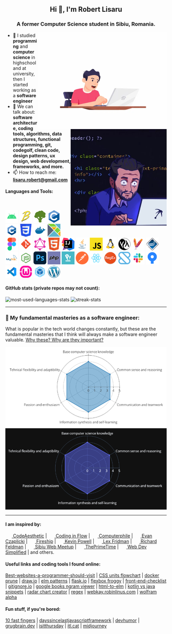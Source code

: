 <h2 align="center">Hi 👋, I'm Robert Lisaru</h2>
<h3 align="center">A former Computer Science student in Sibiu, Romania.</h3>
<img align="right" alt="Coding" width="400" src="./coding-light.webp#gh-light-mode-only">
<img align="right" alt="Coding" width="300" src="./coding-dark.webp#gh-dark-mode-only">

- 🔭 I studied **programming** and **computer science** in highschool and at university, then I started working as a **software engineer**
- 🌱 We can talk about: **software architecture, coding tools, algorithms, data structures, functional programming, git, codegolf, clean code, design patterns, ux design, web development, frameworks, and more.**
- 📫 How to reach me: **lisaru.robert@gmail.com**

<h4 align="left">Languages and Tools:</h4>

<br>
<p align="left"> 
<a href="https://developer.android.com" target="_blank" rel="noreferrer"> <img src="./icons/android.svg" alt="android" width="40" height="40"/></a>
<a href="https://babeljs.io/" target="_blank" rel="noreferrer"> <img src="./icons/babel.png" alt="babel" width="40" height="40"/></a> 
<a href="https://www.oligriffiths.com/broccolijs/" target="_blank" rel="noreferrer"> <img src="./icons/broccoli.png" alt="broccoli" width="40" height="40"/></a> 
<a href="https://www.cprogramming.com/" target="_blank" rel="noreferrer"> <img src="./icons/c.svg" alt="c" width="40" height="40"/></a> 
<a href="https://www.w3schools.com/cpp/" target="_blank" rel="noreferrer"> <img src="./icons/cpp.svg" alt="cplusplus" width="40" height="40"/></a> 
<a href="https://www.w3schools.com/css/" target="_blank" rel="noreferrer"> <img src="./icons/css.svg" alt="css3" width="40" height="40"/></a> 
<a href="https://www.docker.com/" target="_blank" rel="noreferrer"> <img src="./icons/docker.svg" alt="docker" width="40" height="40"/></a> 
<a href="https://elm-lang.org/" target="_blank" rel="noreferrer"> <img src="./icons/elm.png" alt="elm" width="40" height="40"/></a> 
<a href="https://www.figma.com/" target="_blank" rel="noreferrer"> <img src="./icons/figma.svg" alt="figma" width="40" height="40"/></a> 
<a href="https://git-scm.com/" target="_blank" rel="noreferrer"> <img src="./icons/git.svg" alt="git" width="40" height="40"/></a> 
<a href="https://graphql.org/" target="_blank" rel="noreferrer"> <img src="./icons/graphql.png" alt="graphql" width="40" height="40"/></a> 
<a href="https://www.w3.org/html/" target="_blank" rel="noreferrer"> <img src="./icons/html.svg" alt="html5" width="40" height="40"/></a>
<a href="https://www.jetbrains.com/idea/" target="_blank" rel="noreferrer"> <img src="./icons/idea.png" alt="ijidea" width="40" height="40"/></a> 
<a href="https://www.java.com" target="_blank" rel="noreferrer"> <img src="./icons/java.svg" alt="java" width="40" height="40"/></a> 
<a href="https://developer.mozilla.org/en-US/docs/Web/JavaScript" target="_blank" rel="noreferrer"> <img src="./icons/js.svg" alt="javascript" width="40" height="40"/></a> 
<a href="https://www.linux.org/" target="_blank" rel="noreferrer"> <img src="./icons/linux.svg" alt="linux" width="40" height="40"/></a> 
<a href="https://en.wikipedia.org/wiki/Lisp_%28programming_language%29" target="_blank" rel="noreferrer"> <img src="./icons/lisp.png" alt="lisp" width="40" height="40"/></a> 
<a href="https://maven.apache.org/" target="_blank" rel="noreferrer"> <img src="./icons/maven.png" alt="maven" width="40" height="40"/></a> 
<a href="https://www.open-mpi.org/" target="_blank" rel="noreferrer"> <img src="./icons/openmpi.png" alt="mpi" width="40" height="40"/></a> 
<a href="https://www.mysql.com/" target="_blank" rel="noreferrer"> <img src="./icons/mysql.svg" alt="mysql" width="40" height="40"/></a> 
<a href="https://nodejs.org" target="_blank" rel="noreferrer"> <img src="./icons/nodejs.svg" alt="nodejs" width="40" height="40"/></a> 
<a href="https://www.photoshop.com/en" target="_blank" rel="noreferrer"> <img src="./icons/photoshop.png" alt="photoshop" width="40" height="40"/></a> 
<a href="https://www.php.net" target="_blank" rel="noreferrer"> <img src="./icons/php.svg" alt="php" width="40" height="40"/></a> 
<a href="https://pop.system76.com/" target="_blank" rel="noreferrer"> <img src="./icons/popos.svg" alt="popos" width="40" height="40"/></a> 
<a href="https://postman.com" target="_blank" rel="noreferrer"> <img src="./icons/postman.svg" alt="postman" width="40" height="40"/></a> 
<a href="https://reactjs.org/" target="_blank" rel="noreferrer"> <img src="./icons/react.svg" alt="react" width="40" height="40"/></a> 
<a href="https://en.wikipedia.org/wiki/Regular_expression" target="_blank" rel="noreferrer"> <img src="./icons/regex.png" alt="regex" width="40" height="40"/></a> 
<a href="https://www.shortcut.com/" target="_blank" rel="noreferrer"> <img src="./icons/shortcut.png" alt="shortcut" width="40" height="40"/></a> 
<a href="https://slack.com/" target="_blank" rel="noreferrer"> <img src="./icons/slack.svg" alt="slack" width="40" height="40"/></a> 
<a href="https://www.sourcetreeapp.com/" target="_blank" rel="noreferrer"> <img src="./icons/sourcetree.webp" alt="sourcetree" width="40" height="40"/></a> 
<a href="https://code.visualstudio.com/" target="_blank" rel="noreferrer"> <img src="./icons/vscode.svg" alt="vscode" width="40" height="40"/></a>
<a href="https://www.wampserver.com/en/" target="_blank" rel="noreferrer"> <img src="./icons/wamp.png" alt="wamp" width="40" height="40"/></a>
<a href="https://webpack.js.org" target="_blank" rel="noreferrer"> <img src="./icons/webpack.png" alt="webpack" width="40" height="40"/></a>
<a href="https://wordpress.com/" target="_blank" rel="noreferrer"> <img src="./icons/wordpress.png" alt="wordpress" width="40" height="40"/></a>
</p>


<h4 align="left">GitHub stats (private repos may not count):</h4>

<p align="left">
<img height=200 src="https://github-readme-stats.vercel.app/api/top-langs?username=robertlisaru&show_icons=true&locale=en&layout=compact&theme=transparent&include_all_commits=true&langs_count=8" alt="most-used-languages-stats" />
<img height=200 src="https://github-readme-streak-stats.herokuapp.com/?user=robertlisaru&theme=transparent" alt="streak-stats" />
</p>

<hr>

<h3 align="left">🐒 My fundamental masteries as a software engineer:</h3>

What is popular in the tech world changes constantly, but these are the fundamental masteries that I think will always make a software engineer valuable. [Why these? Why are they important?](https://gist.github.com/robertlisaru/66b648e8682c71954645949e01faf198)

<img alt="masteries graph" src="./masteries-light.png#gh-light-mode-only">

<img alt="masteries graph" src="./masteries-dark.png#gh-dark-mode-only">

<hr>

<h4 align="left">I am inspired by:</h4>

 <a href="https://www.youtube.com/@CodeAesthetic" target="_blank" rel="noreferrer"> <img src="https://upload.wikimedia.org/wikipedia/commons/thumb/0/09/YouTube_full-color_icon_%282017%29.svg/1024px-YouTube_full-color_icon_%282017%29.svg.png" width="20" height="14"/> CodeAesthetic</a>
| <a href="https://www.youtube.com/@codinginflow" target="_blank" rel="noreferrer"> <img src="https://upload.wikimedia.org/wikipedia/commons/thumb/0/09/YouTube_full-color_icon_%282017%29.svg/1024px-YouTube_full-color_icon_%282017%29.svg.png" width="20" height="14"/> Coding in Flow</a>
| <a href="https://www.youtube.com/@Computerphile" target="_blank" rel="noreferrer"> <img src="https://upload.wikimedia.org/wikipedia/commons/thumb/0/09/YouTube_full-color_icon_%282017%29.svg/1024px-YouTube_full-color_icon_%282017%29.svg.png" width="20" height="14"/> Computerphile</a>
| <a href="https://www.youtube.com/watch?v=XpDsk374LDE" target="_blank" rel="noreferrer"> <img src="https://upload.wikimedia.org/wikipedia/commons/thumb/0/09/YouTube_full-color_icon_%282017%29.svg/1024px-YouTube_full-color_icon_%282017%29.svg.png" width="20" height="14"/> Evan Czaplicki</a>
| <a href="https://www.youtube.com/@Fireship" target="_blank" rel="noreferrer"> <img src="https://upload.wikimedia.org/wikipedia/commons/thumb/0/09/YouTube_full-color_icon_%282017%29.svg/1024px-YouTube_full-color_icon_%282017%29.svg.png" width="20" height="14"/> Fireship</a>
| <a href="https://www.youtube.com/@KevinPowell" target="_blank" rel="noreferrer"> <img src="https://upload.wikimedia.org/wikipedia/commons/thumb/0/09/YouTube_full-color_icon_%282017%29.svg/1024px-YouTube_full-color_icon_%282017%29.svg.png" width="20" height="14"/> Kevin Powell</a>
| <a href="https://www.youtube.com/@lexfridman" target="_blank" rel="noreferrer"> <img src="https://upload.wikimedia.org/wikipedia/commons/thumb/0/09/YouTube_full-color_icon_%282017%29.svg/1024px-YouTube_full-color_icon_%282017%29.svg.png" width="20" height="14"/> Lex Fridman</a>
| <a href="https://www.youtube.com/watch?v=DoA4Txr4GUs" target="_blank" rel="noreferrer"> <img src="https://upload.wikimedia.org/wikipedia/commons/thumb/0/09/YouTube_full-color_icon_%282017%29.svg/1024px-YouTube_full-color_icon_%282017%29.svg.png" width="20" height="14"/> Richard Feldman</a>
| <a href="https://www.youtube.com/@sibiuwebmeetup" target="_blank" rel="noreferrer"> <img src="https://upload.wikimedia.org/wikipedia/commons/thumb/0/09/YouTube_full-color_icon_%282017%29.svg/1024px-YouTube_full-color_icon_%282017%29.svg.png" width="20" height="14"/> Sibiu Web Meetup</a>
| <a href="https://www.youtube.com/@ThePrimeTimeagen" target="_blank" rel="noreferrer"> <img src="https://upload.wikimedia.org/wikipedia/commons/thumb/0/09/YouTube_full-color_icon_%282017%29.svg/1024px-YouTube_full-color_icon_%282017%29.svg.png" width="20" height="14"/> ThePrimeTime</a>
| <a href="https://www.youtube.com/@WebDevSimplified" target="_blank" rel="noreferrer"> <img src="https://upload.wikimedia.org/wikipedia/commons/thumb/0/09/YouTube_full-color_icon_%282017%29.svg/1024px-YouTube_full-color_icon_%282017%29.svg.png" width="20" height="14"/> Web Dev Simplified</a>
| and others.

<h4 align="left">Useful links and coding tools I found online:</h4>

[Best-websites-a-programmer-should-visit](https://github.com/sdmg15/Best-websites-a-programmer-should-visit)
| [CSS units flowchart](https://whatunit.com/)
| [docker prune](https://stackoverflow.com/questions/37518096/how-can-i-reduce-the-disk-space-used-by-docker)
| [draw.io](https://app.diagrams.net/)
| [elm patterns](https://sporto.github.io/elm-patterns/index.html)
| [flask.io](https://flask.io/)
| [flexbox froggy](https://flexboxfroggy.com/)
| [front-end-checklist](https://github.com/thedaviddias/Front-End-Checklist)
| [gitignore.io](https://www.gitignore.io)
| [google books ngram viewer](https://books.google.com/ngrams/graph?content=programmer%2Cmathematician&year_start=1800&year_end=2019&corpus=en-2019&smoothing=3)
| [html-to-elm](https://html-to-elm.com/)
| [kotlin vs java snippets](https://www.kotlinvsjava.com/)
| [radar chart creator](https://geographyfieldwork.com/RadarChartCreator.html)
| [regex](https://regex101.com/)
| [webkay.robinlinus.com](https://webkay.robinlinus.com/)
| [wolfram alpha](https://www.wolframalpha.com/)

<h4 align="left">Fun stuff, if you're bored:</h4>

[10 fast fingers](https://10fastfingers.com/typing-test/english)
| [dayssincelastjavascriptframework](https://dayssincelastjavascriptframework.com/)
| [devhumor](https://devhumor.com/)
| [grugbrain.dev](http://grugbrain.dev/)
| [isitthursday](http://isitthursday.org/)
| [itl.cat](https://www.itl.cat/)
| [midjourney](https://www.midjourney.com/showcase/recent/)





